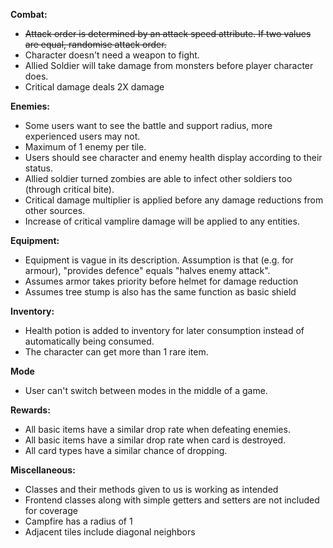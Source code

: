 **Combat:**
- ~~Attack order is determined by an attack speed attribute. If two values are equal, randomise attack order.~~
- Character doesn't need a weapon to fight.
- Allied Soldier will take damage from monsters before player character does.
- Critical damage deals 2X damage

**Enemies:**
- Some users want to see the battle and support radius, more experienced users may not.
- Maximum of 1 enemy per tile.
- Users should see character and enemy health display according to their status.
- Allied soldier turned zombies are able to infect other soldiers too (through critical bite).
- Critical damage multiplier is applied before any damage reductions from other sources.
- Increase of critical vamplire damage will be applied to any entities.

**Equipment:**
- Equipment is vague in its description. Assumption is that (e.g. for armour), "provides defence" equals "halves enemy attack".
- Assumes armor takes priority before helmet for damage reduction
- Assumes tree stump is also has the same function as basic shield

**Inventory:**
- Health potion is added to inventory for later consumption instead of automatically being consumed.
- The character can get more than 1 rare item.

**Mode**
- User can't switch between modes in the middle of a game.

**Rewards:**
- All basic items have a similar drop rate when defeating enemies.
- All basic items have a similar drop rate when card is destroyed.
- All card types have a similar chance of dropping.

**Miscellaneous:**
- Classes and their methods given to us is working as intended
- Frontend classes along with simple getters and setters are not included for coverage 
- Campfire has a radius of 1
- Adjacent tiles include diagonal neighbors